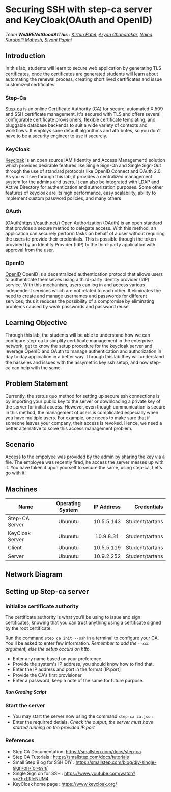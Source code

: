 # Securing SSH with step-ca server and KeyCloak(OAuth and OpenID)

_Team **WeARENotGoodAtThis** : [Kirtan Patel](kirtandp@andrew.cmu.edu), [Aryan Chandrakar](aryancha@andrew.cmu.edu), [Naina Kuruballi Mahesh](nkurubal@andrew.cmu.edu), [Sivani Papini](spapini@andrew.cmu.edu)_

## Introduction
In this lab, students will learn to secure web application by generating TLS certificates, once the certificates are generated students will learn about automating the renewal process, creating short lived certificates and issue customized certificates.

### Step-Ca
[Step-ca](https://smallstep.com/docs/step-ca#introduction-to-step-ca) is an online Certificate Authority (CA) for secure, automated X.509 and SSH certificate management. It's secured with TLS and offers several configurable certificate provisioners, flexible certificate templating, and pluggable database backends to suit a wide variety of contexts and workflows. It employs sane default algorithms and attributes, so you don't have to be a security engineer to use it securely.

### KeyCloak
[Keycloak](https://www.keycloak.org/) is an open source IAM (Identity and Access Management) solution which provides desirable features like Single Sign-On and Single Sign-Out through the use of standard protocols like OpenID Connect and OAuth 2.0. As you will see through this lab, it provides a centralized management system for the admins and users. It can also be integrated with LDAP and Active Directory for authentication and authorization purposes. Some other features of keycloak are its high performance, easy scalability, ability to implement custom password policies, and many others

### OAuth
[OAuth]https://oauth.net/) Open Authorization (OAuth) is an open standard that provides a secure method to delegate access. With this method, an application can securely perform tasks on behalf of a user without requiring the users to provide their credentials. This is possible through the token provided by an Identity Provider (IdP) to the third-party application with approval from the user.

### OpenID
[OpenID](https://openid.net/connect/) OpenID is a decentralized authentication protocol that allows users to authenticate themselves using a third-party identity provider (IdP) service. With this mechanism, users can log in and access various independent services which are not related to each other. It eliminates the need to create and manage usernames and passwords for different services; thus it reduces the possibility of a compromise by eliminating problems caused by weak passwords and password reuse.

## Learning Objective
Through this lab, the students will be able to understand how we can configure step-ca to simplify certificate management in the enterprise network, get to know the setup procedure for the keycloak server and leverage OpenID and OAuth to manage authentication and authorization in  day to day application in a better way. Through this lab they will understand the hasseles and issues with the assymetric key ssh setup, and how step-ca can help with the same.

## Problem Statement
Currently,  the status quo method for setting up secure ssh connections is by importing your public key to the server or downloading a private key of the server for initial access. However, even though communication is secure in this method, the management of users is complicated especially when you have multiple users. For example, one needs to make sure that if someone leaves your company, their access is revoked. Hence, we need a better alternative to solve this access management problem.

## Scenario
Access to the empolyee was provided by the admin by sharing the key via a file. The employee was recently fired, he access the server messes up with it. You have taken it upon yourself to secure the same, using step-ca, Let's go with it!

## Machines
| Name            | Operating System | IP Address | Credentials     |
| --------------- |:----------------:| :---------:| ---------------:|
| Step-CA Server  | Ubunutu          | 10.5.5.143 | Student/tartans |
| KeyCloak Server | Ubunutu          | 10.9.8.31  | Student/tartans |
| Client          | Ubunutu          | 10.5.5.119 | Student/tartans |
| Server          | Ubunutu          | 10.9.2.252 | Student/tartans |

## Network Diagram

## Setting up Step-ca server
### Initialize certificate authority
The certificate authority is what you’ll be using to issue and sign certificates, knowing that you can trust anything using a certificate signed by the root certificate.

Run the command `step ca init --ssh` in a terminal to configure your CA. You'll be asked to enter few information.
_Remember to add the `--ssh` argument, else the setup occurs on http._

* Enter any name based on your preference
* Provide the system's IP address, you should know how to find that.
* Enter the IP address and port in the format [IP:port]
* Provide the CA's first provisioner
* Enter a password, keep a note of the same for future purpose.

#### *Run Grading Script* 

### Start the server
* You may start the server now using the command `step-ca ca.json`
* Enter the requirred detials.
_*Check the output, the server must have started running on the provided IP:port*_

### References
* Step CA Documentation: https://smallstep.com/docs/step-ca
* Step CA Tutorials : https://smallstep.com/docs/tutorials
* Small Step Blog for SSH DIY : https://smallstep.com/blog/diy-single-sign-on-for-ssh/ 
* Single Sign on for SSH : https://www.youtube.com/watch?v=ZhxLRlcNUM4
* KeyCloak home page : https://www.keycloak.org/
